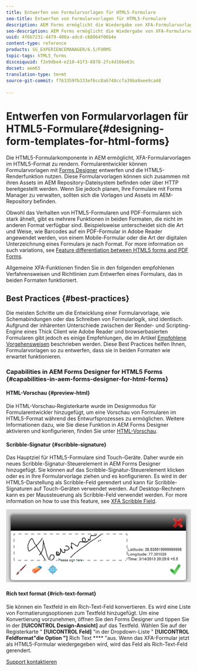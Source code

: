 ```yaml
---
title: Entwerfen von Formularvorlagen für HTML5-Formulare
seo-title: Entwerfen von Formularvorlagen für HTML5-Formulare
description: AEM Forms ermöglicht die Wiedergabe von XFA-Formularvorlagen im HTML5-Format. Formularentwickler können Formularvorlagen mit Designer entwerfen und die HTML5-Renderfunktion nutzen.
seo-description: AEM Forms ermöglicht die Wiedergabe von XFA-Formularvorlagen im HTML5-Format. Formularentwickler können Formularvorlagen mit Designer entwerfen und die HTML5-Renderfunktion nutzen.
uuid: 4f6b7231-4479-400a-adcd-c68064f06b4e
content-type: reference
products: SG_EXPERIENCEMANAGER/6.5/FORMS
topic-tags: hTML5_forms
discoiquuid: f2e9dbe4-e210-41f3-8878-2fc4d166e63c
docset: aem65
translation-type: tm+mt
source-git-commit: f763359fb333ef6cc8a6748ccfa39ba9aee9ca48

---
```



# Entwerfen von Formularvorlagen für HTML5-Formulare{#designing-form-templates-for-html-forms}

Die HTML5-Formularkomponente in AEM ermöglicht, XFA-Formularvorlagen im HTML5-Format zu rendern. Formularentwickler können Formularvorlagen mit [Forms Designer](https://www.adobe.com/go/learn_aemforms_designer_63) entwerfen und die HTML5-Renderfunktion nutzen. Diese Formularvorlagen können sich zusammen mit ihren Assets im AEM Repository-Dateisystem befinden oder über HTTP bereitgestellt werden. Wenn Sie jedoch planen, Ihre Formulare mit Forms Manager zu verwalten, sollten sich die Vorlagen und Assets im AEM-Repository befinden.

Obwohl das Verhalten von HTML5-Formularen und PDF-Formularen sich stark ähnelt, gibt es mehrere Funktionen in beiden Formaten, die nicht im anderen Format verfügbar sind. Beispielsweise unterscheidet sich die Art und Weise, wie Barcodes auf ein PDF-Formular in Adobe Reader angewendet werden, von einem Mobile-Formular oder die Art der digitalen Unterzeichnung eines Formulars je nach Format. For more information on such variations, see [Feature differentiation between HTML5 forms and PDF Forms](../../forms/using/feature-differentiation-html5-forms-pdf-forms.md).

Allgemeine XFA-Funktionen finden Sie in den folgenden empfohlenen Verfahrensweisen und Richtlinien zum Entwerfen eines Formulars, das in beiden Formaten funktioniert.

## Best Practices {#best-practices}

Die meisten Schritte um die Entwicklung einer Formularvorlage, wie Schemabindungen oder das Schreiben von Formularlogik, sind identisch. Aufgrund der inhärenten Unterschiede zwischen der Render- und Scripting-Engine eines Thick Client wie Adobe Reader und browserbasierten Formularen gibt jedoch es einige Empfehlungen, die im Artikel [Empfohlene Vorgehensweisen](/help/forms/using/design-accessible-html5-forms.md) beschrieben werden. Diese Best Practices helfen Ihnen, Formularvorlagen so zu entwerfen, dass sie in beiden Formaten wie erwartet funktionieren.

### Capabilities in AEM Forms Designer for HTML5 Forms {#capabilities-in-aem-forms-designer-for-html-forms}

#### HTML-Vorschau {#preview-html}

Die HTML-Vorschau-Registerkarte wurde im Designmodus für Formularentwickler hinzugefügt, um eine Vorschau von Formularen im HTML5-Format während des Entwurfsprozesses zu ermöglichen. Weitere Informationen dazu, wie Sie diese Funktion in AEM Forms Designer aktivieren und konfigurieren, finden Sie unter [HTML-Vorschau](../../forms/using/preview-xdp-forms-html.md).

#### Scribble-Signatur {#scribble-signature}

Das Hauptziel für HTML5-Formulare sind Touch-Geräte. Daher wurde ein neues Scribble-Signatur-Steuerelement in AEM Forms Designer hinzugefügt. Sie können auf das Scribble-Signatur-Steuerelement klicken oder es in Ihre Formularvorlage ziehen und es konfigurieren. Es wird in der HTML5-Darstellung als Scribble-Feld gerendert und kann für Scribble-Signaturen auf Touch-Geräten verwendet werden. Auf Desktop-Rechnern kann es per Maussteuerung als Scribble-Feld verwendet werden. For more information on how to use this feature, see [XFA Scribble Field](../../forms/using/scribble-signature.md).

![4](assets/4.png)

#### Rich text format {#rich-text-format}

Sie können ein Textfeld in ein Rich-Text-Feld konvertieren. Es wird eine Liste von Formatierungsoptionen zum Textfeld hinzugefügt. Um eine Konvertierung vorzunehmen, öffnen Sie den Forms Designer und tippen Sie in der **[!UICONTROL Design-Ansicht]** auf das Textfeld. Wählen Sie auf der Registerkarte &quot; **[!UICONTROL Feld]** &quot;in der Dropdown-Liste &quot; **[!UICONTROL Feldformat&quot;die Option &quot;]** Rich Text **** &quot;aus. Wenn das XFA-Formular jetzt als HTML5-Formular wiedergegeben wird, wird das Feld als Rich-Text-Feld gerendert.

[Support kontaktieren](https://www.adobe.com/account/sign-in.supportportal.html)
